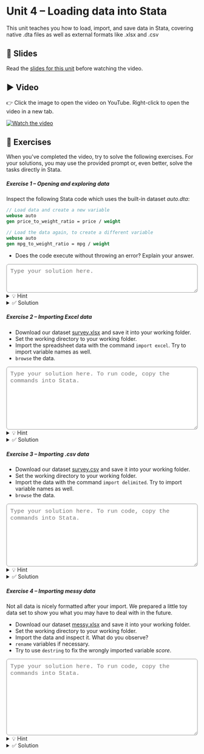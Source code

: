 # Unit 4 – Loading data into Stata

This unit teaches you how to load, import, and save data in Stata, covering native .dta files as well as external formats like .xlsx and .csv

## 📄 Slides

Read the [slides for this unit](unit04_slides.pdf) before watching the video.

## ▶️ Video

👉 Click the image to open the video on YouTube. Right-click to open the video in a new tab.

[![Watch the video](https://img.youtube.com/vi/eAAeOvozHrY/0.jpg)](https://www.youtube.com/watch?v=eAAeOvozHrY)

## 🧪 Exercises

When you've completed the video, try to solve the following exercises. For your solutions, you may use the provided prompt or, even better, solve the tasks directly in Stata.

<h5>Exercise 1 – Opening and exploring data</h5>

Inspect the following Stata code which uses the built-in dataset *auto.dta*:

```stata
// Load data and create a new variable
webuse auto
gen price_to_weight_ratio = price / weight

// Load the data again, to create a different variable
webuse auto
gen mpg_to_weight_ratio = mpg / weight
```

- Does the code execute without throwing an error? Explain your answer.

<textarea id="ex1" rows="3"
  style="width:100%;
         font-family: ui-monospace, SFMono-Regular, Menlo, Consolas, 'Liberation Mono', monospace;
         font-size: 0.95rem;
         padding: 0.6rem;
         border: 1px solid #999;
         border-radius: 6px;
         color: #000;
         background-color: #fff;
         outline: none;
         box-shadow: none;"
  placeholder="Type your solution here."></textarea>

<details>
<summary>💡 Hint</summary>

Consult the *help* file of the command `webuse`.

</details>

<details>
<summary>✅ Solution</summary>

The code throws an error as we do not `clear` the memory of Stata when loading the data again. <br>
Stata will not overwrite currently stored data by itself.

</details>

<h5>Exercise 2 – Importing Excel data</h5>

- Download our dataset [survey.xlsx](survey.xlsx) and save it into your working folder.
- Set the working directory to your working folder.
- Import the spreadsheet data with the command `import excel`. Try to import variable names as well.
- `browse` the data.

<textarea id="ex2" rows="8"
  style="width:100%;
         font-family: ui-monospace, SFMono-Regular, Menlo, Consolas, 'Liberation Mono', monospace;
         font-size: 0.95rem;
         padding: 0.6rem;
         border: 1px solid #999;
         border-radius: 6px;
         color: #000;
         background-color: #fff;
         outline: none;
         box-shadow: none;"
  placeholder="Type your solution here. To run code, copy the commands into Stata."></textarea>

<details>
<summary>💡 Hint</summary>

You can set your working directory with `cd` and your directory path enclosed in `""`. <br>
Use a suitable *option* to import the variable names from the spreadsheet.

</details>

<details>
<summary>✅ Solution</summary>

```stata
global wd "C:/.../Desktop/stata_crashcourse"
cd "${wd}"
import excel using "survey.xlsx", firstrow clear
browse
```

Without the *option* `firstrow` variable names will be generic capital letters (A, B, C, ...).

</details>

<h5>Exercise 3 – Importing .csv data</h5>

- Download our dataset [survey.csv](survey.csv) and save it into your working folder.
- Set the working directory to your working folder.
- Import the data with the command `import delimited`. Try to import variable names as well.
- `browse` the data.

<textarea id="ex3" rows="8"
  style="width:100%;
         font-family: ui-monospace, SFMono-Regular, Menlo, Consolas, 'Liberation Mono', monospace;
         font-size: 0.95rem;
         padding: 0.6rem;
         border: 1px solid #999;
         border-radius: 6px;
         color: #000;
         background-color: #fff;
         outline: none;
         box-shadow: none;"
  placeholder="Type your solution here. To run code, copy the commands into Stata."></textarea>
  
<details>
<summary>💡 Hint</summary>

You can set your working directory with `cd` and your directory path enclosed in `""`. <br>
You may want to open the **.csv** file first to check if it uses standard delimiters. <br>
You can specify the delimiter as an *option* of `import delimited`. <br>
If you use the same do-file as before, do not forget to `clear` the memory.

</details>

<details>
<summary>✅ Solution</summary>

```stata
global wd "C:/.../Desktop/stata_crashcourse"
cd "${wd}"
import delimited using "survey.csv", clear
browse
```

By default, `import delimited` will check the first entries of any **.csv** file for variable names.

</details>

<h5>Exercise 4 – Importing messy data</h5>

Not all data is nicely formatted after your import. We prepared a little toy data set to show you what you may have to deal with in the future.

- Download our dataset [messy.xlsx](messy.xlsx) and save it into your working folder.
- Set the working directory to your working folder.
- Import the data and inspect it. What do you observe?
- `rename` variables if necessary.
- Try to use `destring` to fix the wrongly imported variable *score*. 

<textarea id="ex4" rows="10"
  style="width:100%;
         font-family: ui-monospace, SFMono-Regular, Menlo, Consolas, 'Liberation Mono', monospace;
         font-size: 0.95rem;
         padding: 0.6rem;
         border: 1px solid #999;
         border-radius: 6px;
         color: #000;
         background-color: #fff;
         outline: none;
         box-shadow: none;"
  placeholder="Type your solution here. To run code, copy the commands into Stata."></textarea>
  
<details>
<summary>💡 Hint</summary>

You can set your working directory with `cd` and your directory path enclosed in `""`. <br>
If you use the same do-file as before, do not forget to `clear` the memory. <br>
In Stata, variable names may not start with numbers. <br>
Inspect the data anytime you applied the command `destring`.

</details>

<details>
<summary>✅ Solution</summary>

```stata
global wd "C:/.../Desktop/stata_crashcourse"
cd "${wd}"
import excel using "messy.xlsx", firstrow clear
browse
```

Stata manages to correct some non-applicable variable names by itself. It stores the original names as a *label*. We do not need to use `rename` here. All variables are imported as strings.

```stata
destring score, replace // does not work as intended
destring score, gen(score_num) // does not work as intended
destring score, gen(score_num) force // creates many missings
destring score, gen(score_num) dpcomma // works as intended
```

We have to apply the *option* `dpcomma` to tell Stata to interpret commas as decimal points. Otherwise, `destring` will not execute or delete many of our observations. You have to be extra careful when using this command.

</details>

<span style="display:block; margin-top:4em;"></span>
